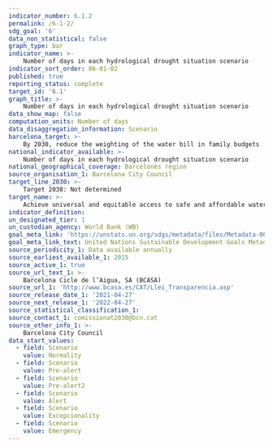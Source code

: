 ```yaml
---
indicator_number: 6.1.2
permalink: /6-1-2/
sdg_goal: '6'
data_non_statistical: false
graph_type: bar
indicator_name: >-
    Number of days in each hydrological drought situation scenario
indicator_sort_order: 06-01-02
published: true
reporting_status: complete
target_id: '6.1'
graph_title: >-
    Number of days in each hydrological drought situation scenario
data_show_map: false
computation_units: Number of days
data_disaggregation_information: Scenario
barcelona_target: >-
    By 2030, reduce the weighting of the water bill in family budgets 
national_indicator_available: >-
    Number of days in each hydrological drought situation scenario
national_geographical_coverage: Barcelonès region
source_organisation_1: Barcelona City Council
target_line_2030: >-
    Target 2030: Not determined
target_name: >-
    Achieve universal and equitable access to safe and affordable water for all
indicator_definition:
un_designated_tier: 1
un_custodian_agency: World Bank (WB)
goal_meta_link: 'https://unstats.un.org/sdgs/metadata/files/Metadata-06-01-02.pdf'
goal_meta_link_text: United Nations Sustainable Development Goals Metadata (pdf 894kB)
source_periodicity_1: Data available annually
source_earliest_available_1: 2015
source_active_1: true
source_url_text_1: >-
    Barcelona Cicle de l’Aigua, SA (BCASA) 
source_url_1: 'http://www.bcasa.es/CAT/Llei_Transparencia.asp' 
source_release_date_1: '2021-04-27'
source_next_release_1: '2022-04-27'
source_statistical_classification_1: 
source_contact_1: comissionat2030@bcn.cat
source_other_info_1: >-
    Barcelona City Council
data_start_values:
  - field: Scenario
    value: Normality
  - field: Scenario  
    value: Pre-alert
  - field: Scenario  
    value: Pre-alert2
  - field: Scenario
    value: Alert
  - field: Scenario  
    value: Excepcionality
  - field: Scenario  
    value: Emergency
---
```

